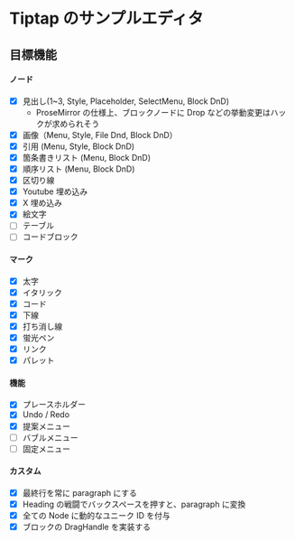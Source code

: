 # Tiptap のサンプルエディタ

## 目標機能

#### ノード

- [x] 見出し(1~3, Style, Placeholder, SelectMenu, Block DnD)
  - ProseMirror の仕様上、ブロックノードに Drop などの挙動変更はハックが求められそう
- [x] 画像（Menu, Style, File Dnd, Block DnD）
- [x] 引用 (Menu, Style, Block DnD)
- [x] 箇条書きリスト (Menu, Block DnD)
- [x] 順序リスト (Menu, Block DnD)
- [x] 区切り線
- [x] Youtube 埋め込み
- [x] X 埋め込み
- [x] 絵文字
- [ ] テーブル
- [ ] コードブロック

#### マーク

- [x] 太字
- [x] イタリック
- [x] コード
- [x] 下線
- [x] 打ち消し線
- [x] 蛍光ペン
- [x] リンク
- [x] パレット

#### 機能

- [x] プレースホルダー
- [x] Undo / Redo
- [x] 提案メニュー
- [ ] バブルメニュー
- [ ] 固定メニュー

#### カスタム

- [x] 最終行を常に paragraph にする
- [x] Heading の戦闘でバックスペースを押すと、paragraph に変換
- [x] 全ての Node に動的なユニーク ID を付与
- [x] ブロックの DragHandle を実装する
